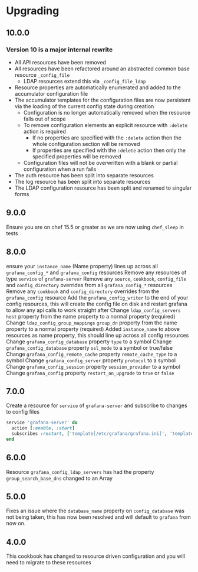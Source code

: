 # Upgrading

## 10.0.0

### Version 10 is a major internal rewrite

- All API resources have been removed
- All resources have been refactored around an abstracted common base resource `_config_file`
  - LDAP resources extend this via `_config_file_ldap`
- Resource properties are automatically enumerated and added to the accumulator configuration file
- The accumulator templates for the configuration files are now persistent via the loading of the current config state during creation
  - Configuration is no longer automatically removed when the resource falls out of scope
  - To remove configuration elements an explicit resource with `:delete` action is required
    - If no properties are specified with the `:delete` action then the whole configuration section will be removed
    - If properties are specified with the `:delete` action then only the specified properties will be removed
  - Configuration files will not be overwritten with a blank or partial configuration when a run fails
- The auth resource has been split into separate resources
- The log resource has been split into separate resources
- The LDAP configuration resource has been split and renamed to singular forms

## 9.0.0

Ensure you are on chef 15.5 or greater as we are now using `chef_sleep` in tests

## 8.0.0

ensure your `instance_name` (Name property) lines up across all `grafana_config_*` and `grafana_config` resources
Remove any resources of type `service` of `grafana-server`
Remove any `source`, `cookbook`, `config_file` and `config_directory` overrides from all `grafana_config_*` resources
Remove any `cookbook` and `config_directory` overrides from the `grafana_config` resource
Add the `grafana_config_writer` to the end of your config resources, this will create the config file on disk and restart grafana to allow any api calls to work straight after
Change `ldap_config_servers` `host` property from the name property to a normal property (required)
Change `ldap_config_group_mappings` `group_dn` property from the name property to a normal property (required)
Added `instance_name` to above resources as name property, this should line up across all config resources
Change `grafana_config_database` property `type` to a symbol
Change `grafana_config_database` property `ssl_mode` to a symbol or true/false
Change `grafana_config_remote_cache` property `remote_cache_type` to a symbol
Change `grafana_config_server` property `protocol` to a symbol
Change `grafana_config_session` property `session_provider` to a symbol
Change `grafana_config` property `restart_on_upgrade` to `true` or `false`

## 7.0.0

Create a resource for `service` of `grafana-server` and subscribe to changes to config files

```ruby
service 'grafana-server' do
  action [:enable, :start]
  subscribes :restart, ['template[/etc/grafana/grafana.ini]', 'template[/etc/grafana/ldap.toml]'], :delayed
end
```

## 6.0.0

Resource `grafana_config_ldap_servers` has had the property `group_search_base_dns` changed to an Array

## 5.0.0

Fixes an issue where the `database_name` property on `config_database` was not being taken, this has now been resolved and will default to `grafana` from now on.

## 4.0.0

This cookbook has changed to resource driven configuration and you will need to migrate to these resources
